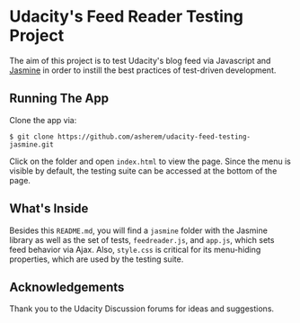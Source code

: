 # Udacity's Feed Reader Testing Project

The aim of this project is to test Udacity's blog feed via Javascript and [Jasmine](https://jasmine.github.io/) in order to instill the
best practices of test-driven development.

## Running The App

Clone the app via:

`$ git clone https://github.com/asherem/udacity-feed-testing-jasmine.git`

Click on the folder and open `index.html` to view the page. Since the menu is visible by default, the testing suite
can be accessed at the bottom of the page.

## What's Inside

Besides this `README.md`, you will find a `jasmine` folder with the Jasmine library as well as the set of tests,
`feedreader.js`, and `app.js`, which sets feed behavior via Ajax. Also, `style.css` is critical for its menu-hiding
properties, which are used by the testing suite.

## Acknowledgements

Thank you to the Udacity Discussion forums for ideas and suggestions.
